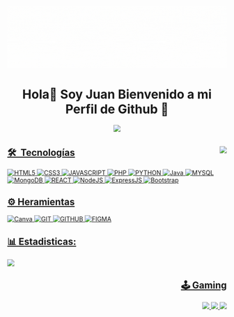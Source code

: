 <div align="center"><img src="Large.gif"/></div>
<h1 align="center">Hola👋 Soy Juan Bienvenido a mi Perfil de Github 🤙</h1>
<div align="center"><a href="https://twitter.com/El_Juankixx"><img src="https://img.shields.io/badge/twitter-%231DA1F2.svg?&style=for-the-badge&logo=twitter&logoColor=white"/></div>
<img align="right" height="150" src="https://media.giphy.com/media/12KDixncjK6l7G/giphy.gif"/>

## 🛠 &nbsp;Tecnologías

![HTML5](https://img.shields.io/badge/HTML5-E34F26?style=for-the-badge&logo=html5&logoColor=white)
![CSS3](https://img.shields.io/badge/CSS3-1572B6?style=for-the-badge&logo=css3&logoColor=white)
![JAVASCRIPT](https://img.shields.io/badge/JavaScript-323330?style=for-the-badge&logo=javascript&logoColor=F7DF1E)
![PHP](https://img.shields.io/badge/PHP-777BB4?style=for-the-badge&logo=php&logoColor=white)
![PYTHON](https://img.shields.io/badge/Python-14354C?style=for-the-badge&logo=python&logoColor=white)
![Java](https://img.shields.io/badge/Java-ED8B00?style=for-the-badge&logo=java&logoColor=white)
![MYSQL](https://img.shields.io/badge/MySQL-00000F?style=for-the-badge&logo=mysql&logoColor=white)
![MongoDB](https://img.shields.io/badge/MongoDB-4EA94B?style=for-the-badge&logo=mongodb&logoColor=white)
![REACT](https://img.shields.io/badge/React-20232A?style=for-the-badge&logo=react&logoColor=61DAFB)
![NodeJS](https://img.shields.io/badge/Node.js-43853D?style=for-the-badge&logo=node.js&logoColor=white)
![ExpressJS](https://img.shields.io/badge/Express.js-404D59?style=for-the-badge)
![Bootstrap](https://img.shields.io/badge/Bootstrap-563D7C?style=for-the-badge&logo=bootstrap&logoColor=white)

## ⚙️ Heramientas
![Canva](https://img.shields.io/badge/Canva-%2300C4CC.svg?style=for-the-badge&logo=Canva&logoColor=white)
![GIT](https://img.shields.io/badge/GIT-E44C30?style=for-the-badge&logo=git&logoColor=white)
![GITHUB](https://img.shields.io/badge/GitHub-100000?style=for-the-badge&logo=github&logoColor=white)
![FIGMA](https://img.shields.io/badge/Figma-F24E1E?style=for-the-badge&logo=figma&logoColor=white)
## 📊 Estadisticas:
<div align="left"><img src="https://github-readme-stats.vercel.app/api?username=korintios&show_icons=true&count_private=true&hide_border=true" align="center" /></div>  


<div align="right">
  <h2>🕹️ Gaming</h2>
  <img src="https://img.shields.io/badge/steam-%23000000.svg?style=for-the-badge&logo=steam&logoColor=white"/>
  <img src="https://img.shields.io/badge/epicgames-%23313131.svg?style=for-the-badge&logo=epicgames&logoColor=white"/>
  <img src="https://img.shields.io/badge/xbox-%23107C10.svg?style=for-the-badge&logo=xbox&logoColor=white"/>
</div>




